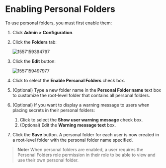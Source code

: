 [title]: # (Enabling Personal Folders)
[tags]: # (XXX)
[priority]: # (50)

# Enabling Personal Folders

To use personal folders, you must first enable them:

1. Click **Admin \> Configuration**. 

1. Click the **Folders** tab:

   ![1557159394797](assets/1557159394797.png)

1. Click the **Edit** button:

   ![1557159497977](assets/1557159497977.png)

1. Click to select the **Enable Personal Folders** check box.

1. (Optional) Type a new folder name in the **Personal Folder name** text box to customize the root-level folder that contains all personal folders.

1. (Optional) If you want to display a warning message to users when placing secrets in their personal folders:

   1. Click to select the  **Show user warning message** check box.
   1. (Optional) Edit the **Warning message text** box.

1. Click the **Save** button. A personal folder for each user is now created in a root-level folder with the personal folder name specified.

> **Note:** When personal folders are enabled, a user requires the Personal Folders role permission in their role to be able to view and use their own personal folder.
